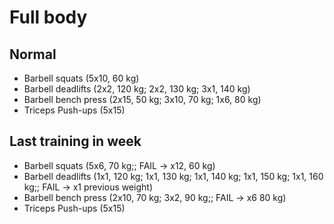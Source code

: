 # Full body
## Normal
* Barbell squats (5x10, 60 kg)
* Barbell deadlifts (2x2, 120 kg; 2x2, 130 kg; 3x1, 140 kg)
* Barbell bench press (2x15, 50 kg; 3x10, 70 kg; 1x6, 80 kg)
* Triceps Push-ups (5x15)

## Last training in week
* Barbell squats (5x6, 70 kg;; FAIL -> x12, 60 kg)
* Barbell deadlifts (1x1, 120 kg; 1x1, 130 kg; 1x1, 140 kg; 1x1, 150 kg; 1x1, 160 kg;; FAIL -> x1 previous weight)
* Barbell bench press (2x10, 70 kg; 3x2, 90 kg;; FAIL -> x6 80 kg)
* Triceps Push-ups (5x15)
